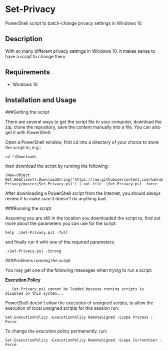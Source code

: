 # Set-Privacy
PowerShell script to batch-change privacy settings in Windows 10

## Description

With so many different privacy settings in Windows 10, it makes sense to have a script to change them.

## Requirements

- Windows 10

## Installation and Usage

###Getting the script

There are several ways to get the script file to your computer, download the zip, clone the repository, save the content manually into a file. 
You can also get it with PowerShell:

Open a PowerShell window, first cd into a directory of your choice to store the script in, e.g.:

	cd ~\Downloads

then download the script by running the following:

	(New-Object Net.WebClient).DownloadString('https://raw.githubusercontent.com/hahndorf/Set-Privacy/master/Set-Privacy.ps1') | out-file .\Set-Privacy.ps1 -force 

After downloading a PowerShell script from the Internet, you should always review it to make sure it doesn't do anything bad.

###Running the script

Assuming you are still in the location you downloaded the script to, find out more about the parameters you can use for the script:

    help .\Set-Privacy.ps1 -full

and finally run it with one of the required parameters:

    .\Set-Privacy.ps1 -Strong

###Problems running the script

You may get one of the following messages when trying to run a script:

**Execution Policy**

    ...Set-Privacy.ps1 cannot be loaded because running scripts is disabled on this system...

PowerShell doesn't allow the execution of unsigned scripts, to
allow the execution of local unsigned scripts for this session run:

    Set-ExecutionPolicy -ExecutionPolicy RemoteSigned -Scope Process -Force

To change the execution policy permanently, run:

	Set-ExecutionPolicy -ExecutionPolicy RemoteSigned -Scope CurrentUser -Force